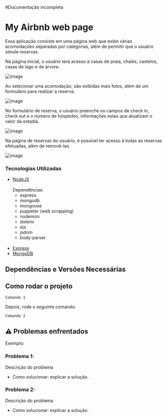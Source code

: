#Documentação incompleta
# My Airbnb  web page
Essa aplicação consiste em uma página web que exibe várias acomodações separadas por categorias, além de permitir que o usuário simule reservas.

Na página inicial, o usuário terá acesso à casas de praia, chalés, castelos, casas de lago e de árvore.

![image](https://github.com/S41K10/MyAirbnb/assets/89564462/9e3243e4-e827-4e5f-a6c7-b9b096dc5e93)

Ao selecionar uma acomodação, são exibidas mais fotos, além de um formulário para realizar a reserva.

![image](https://github.com/S41K10/MyAirbnb/assets/89564462/265167d4-b8a6-45e8-98cf-e0dd02b34c62)

No formulário de reserva, o usuário preenche os campos de check in, check out e o número de hóspedes, informações estas que atualizam o valor da estadia.

![image](https://github.com/S41K10/MyAirbnb/assets/89564462/f20faaf9-ed8b-4211-91ad-acc8c208a128)

Na página de reservas do usuário, é possível ter acesso à todas as reservas efetuadas, além de removê-las.

![image](https://github.com/S41K10/MyAirbnb/assets/89564462/73ecf99c-3ef2-44c8-8734-42be6506b032)

### Tecnologias Utilizadas
* [NodeJS](https://nodejs.org/en)
  </br></br>
  Dependências:
    - express
    - mongodb
    - mongoose
    - puppeter (web scrapping)
    - nodemon
    - dotenv
    - ejs
    - jsdom
    - body-parser
  </br></br>
* [Express](https://expressjs.com/pt-br/)
* [MongoDB](https://www.mongodb.com/pt-br)


## Dependências e Versões Necessárias



## Como rodar o projeto



```
Comando 1
```

Depois, rode o seguinte comando:

```
Comando 2
```


## ⚠️ Problemas enfrentados

Exemplo:

### Problema 1:
Descrição do problema
* Como solucionar: explicar a solução.

### Problema 2:
Descrição do problema
* Como solucionar: explicar a solução.

